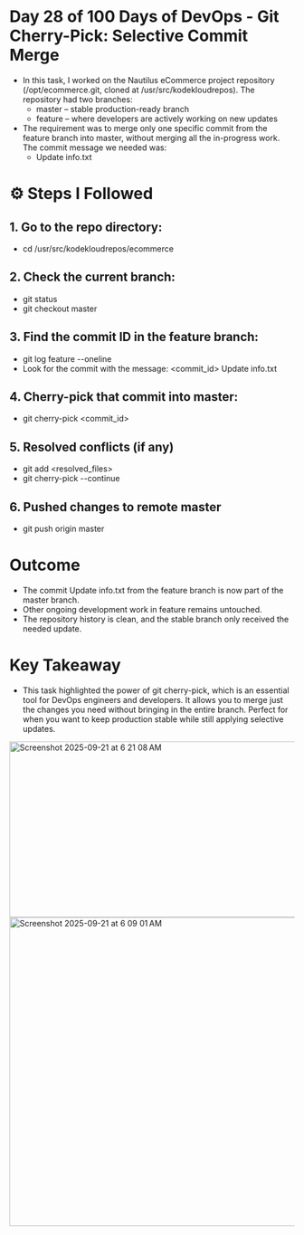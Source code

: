 # Day 28 of 100 Days of DevOps - Git Cherry-Pick: Selective Commit Merge
 - In this task, I worked on the Nautilus eCommerce project repository (/opt/ecommerce.git, cloned at /usr/src/kodekloudrepos). The repository had two branches:
    - master – stable production-ready branch
    - feature – where developers are actively working on new updates
 - The requirement was to merge only one specific commit from the feature branch into master, without merging all the in-progress work. The commit message we needed was:
    - Update info.txt

# ⚙️ Steps I Followed

## 1. Go to the repo directory:
 - cd /usr/src/kodekloudrepos/ecommerce

## 2. Check the current branch:
 - git status
 - git checkout master

## 3. Find the commit ID in the feature branch:
 - git log feature --oneline
 - Look for the commit with the message: <commit_id> Update info.txt

## 4. Cherry-pick that commit into master:
 - git cherry-pick <commit_id>

## 5. Resolved conflicts (if any)
 - git add <resolved_files>
 - git cherry-pick --continue

## 6. Pushed changes to remote master
 - git push origin master

# Outcome
 - The commit Update info.txt from the feature branch is now part of the master branch.
 - Other ongoing development work in feature remains untouched.
 - The repository history is clean, and the stable branch only received the needed update.

# Key Takeaway
 - This task highlighted the power of git cherry-pick, which is an essential tool for DevOps engineers and developers.
   It allows you to merge just the changes you need without bringing in the entire branch.
   Perfect for when you want to keep production stable while still applying selective updates.
   
<img width="538" height="311" alt="Screenshot 2025-09-21 at 6 21 08 AM" src="https://github.com/user-attachments/assets/ba14f134-7c4f-4260-8a7e-96c1268ad1b1" />

<img width="1340" height="546" alt="Screenshot 2025-09-21 at 6 09 01 AM" src="https://github.com/user-attachments/assets/7735c370-977a-46c3-abac-3e7d2b0dc476" />



